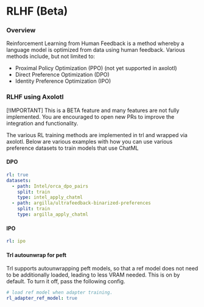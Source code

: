 # RLHF (Beta)

### Overview

Reinforcement Learning from Human Feedback is a method whereby a language model is optimized from data using human
feedback. Various methods include, but not limited to:

- Proximal Policy Optimization (PPO) (not yet supported in axolotl)
- Direct Preference Optimization (DPO)
- Identity Preference Optimization (IPO)


### RLHF using Axolotl

[!IMPORTANT]
This is a BETA feature and many features are not fully implemented. You are encouraged to open new PRs to improve the integration and functionality.

The various RL training methods are implemented in trl and wrapped via axolotl. Below are various examples with how you can use various preference datasets to train models that use ChatML

#### DPO
```yaml
rl: true
datasets:
  - path: Intel/orca_dpo_pairs
    split: train
    type: intel_apply_chatml
  - path: argilla/ultrafeedback-binarized-preferences
    split: train
    type: argilla_apply_chatml
```

#### IPO
```yaml
rl: ipo
```

#### Trl autounwrap for peft

Trl supports autounwrapping peft models, so that a ref model does not need to be additionally loaded, leading to less VRAM needed. This is on by default. To turn it off, pass the following config.

```yaml
# load ref model when adapter training.
rl_adapter_ref_model: true
```
